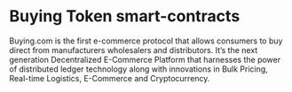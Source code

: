 # Buying Token smart-contracts
Buying.com is the first e-commerce protocol that allows consumers to buy direct from manufacturers wholesalers and distributors. It’s the next generation Decentralized E-Commerce Platform that harnesses the power of distributed ledger technology along with innovations in Bulk Pricing, Real-time Logistics, E-Commerce and Cryptocurrency.
